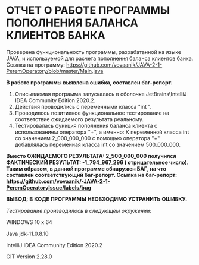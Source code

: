 # ОТЧЕТ О РАБОТЕ ПРОГРАММЫ ПОПОЛНЕНИЯ БАЛАНСА КЛИЕНТОВ БАНКА #

Проверена функциональность программы, разрабатанной на языке JAVA, и используемой для расчета пополнения баланса клиентов банка.
Ссылка на программу: https://github.com/vovaanik/JAVA-2-1-PeremOperatory/blob/master/Main.java

**В работе программы выявлена ошибка, составлен баг-репорт.**

1. Описываемая программа запускалась в оболочке JetBrains\IntelliJ IDEA Community Edition 2020.2.
1. Действия проводились с переменными класса "int ".
1. Проводилось позитивное функциональное тестирование на соответствие ожидаемого результата реальному.
1. Тестировалась функция пополнения баланса клиента с использованием оператора "+",
а именно:
К переменной класса int со значением 2_000_000_000 с помощью оператора "+" 
добавлялась переменная класса int со значением 500_000_000.

**Вместо ОЖИДАЕМОГО РЕЗУЛЬТАТА: 2_500_000_000 получился ФАКТИЧЕСКИЙ РЕЗУЛЬТАТ: -1_794_967_296
( отрицательное число).
Таким образом, в данной программе обнаружен БАГ, на что составлен соответствующий баг-репорт.
Ссылка на баг-репорт: https://github.com/vovaanik/-JAVA-2-1-PeremOperatoryIssue/labels/bug**

**ВЫВОД: В КОДЕ ПРОГРАММЫ НЕОБХОДИМО УСТРАНИТЬ ОШИБКУ.**

_Тестирование производилось в следующем окружении:_

WINDOWS 10 x 64

Java jdk-11.0.8.10

IntelliJ IDEA Community Edition 2020.2

GIT Version 2.28.0
